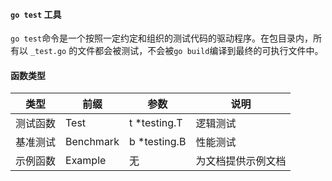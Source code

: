#### `go test` 工具

`go test`命令是一个按照一定约定和组织的测试代码的驱动程序。在包目录内，所有以 `_test.go` 的文件都会被测试，不会被`go build`编译到最终的可执行文件中。


#### 函数类型

| 类型   | 前缀   | 参数           | 说明         |
|------|------|--------------|------------|
| 测试函数 | Test | t *testing.T | 逻辑测试       |
| 基准测试 | Benchmark | b *testing.B | 性能测试       |
| 示例函数 |Example | 无|  为文档提供示例文档 |
